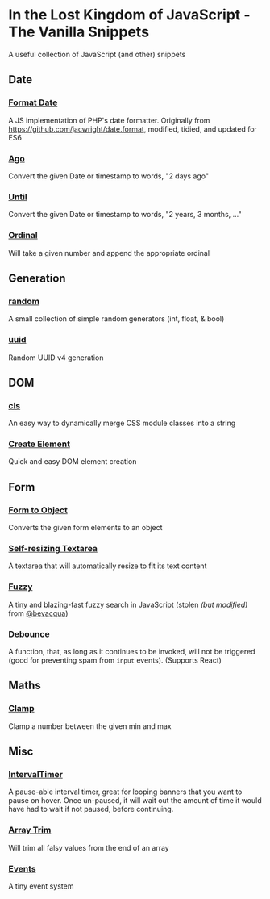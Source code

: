 # In the Lost Kingdom of JavaScript - The Vanilla Snippets
A useful collection of JavaScript (and other) snippets

## Date

### [Format Date](formatDate.js)
A JS implementation of PHP's date formatter. Originally from https://github.com/jacwright/date.format, modified, tidied, and updated for ES6

### [Ago](ago.js)
Convert the given Date or timestamp to words, "2 days ago"

### [Until](until.js)
Convert the given Date or timestamp to words, "2 years, 3 months, ..."

### [Ordinal](ordinal.js)
Will take a given number and append the appropriate ordinal

## Generation

### [random](random.js)
A small collection of simple random generators (int, float, & bool)

### [uuid](uuid.js)
Random UUID v4 generation

## DOM

### [cls](cls.js)
An easy way to dynamically merge CSS module classes into a string

### [Create Element](createElement.js)
Quick and easy DOM element creation

## Form

### [Form to Object](formToObj.js)
Converts the given form elements to an object

### [Self-resizing Textarea](self-resizing-textarea.html)
A textarea that will automatically resize to fit its text content

### [Fuzzy](fuzzy.js)
A tiny and blazing-fast fuzzy search in JavaScript (stolen *(but modified)* from [@bevacqua](https://github.com/bevacqua/fuzzysearch))

### [Debounce](debounce.js)
A function, that, as long as it continues to be invoked, will not be triggered (good for preventing spam from `input` events). (Supports React)

## Maths

### [Clamp](clamp.js)
Clamp a number between the given min and max

## Misc

### [IntervalTimer](IntervalTimer.js)
A pause-able interval timer, great for looping banners that you want to pause on hover. Once un-paused, it will wait out the amount of time it would have had to wait if not paused, before continuing.

### [Array Trim](arrayTrim.js)
Will trim all falsy values from the end of an array

### [Events](Events.js)
A tiny event system
